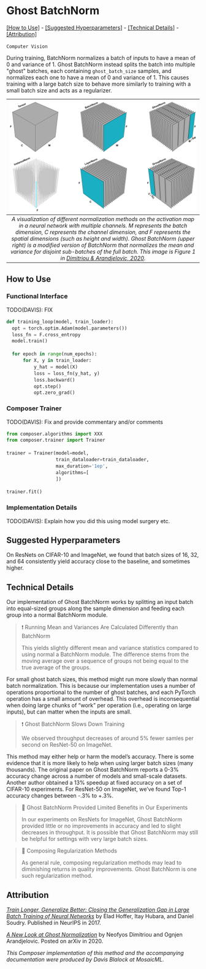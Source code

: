 # Ghost BatchNorm

[\[How to Use\]](#how-to-use) - [\[Suggested Hyperparameters\]](#suggested-hyperparameters) - [\[Technical Details\]](#technical-details) - [\[Attribution\]](#attribution)

`Computer Vision`

During training, BatchNorm normalizes a batch of inputs to have a mean of 0 and variance of 1.
Ghost BatchNorm instead splits the batch into multiple "ghost" batches, each containing `ghost_batch_size` samples, and normalizes each one to have a mean of 0 and variance of 1.
This causes training with a large batch size to behave more similarly to training with a small batch size and acts as a regularizer.

| ![Ghost BatchNorm](ghost-batch-normalization.png) |
|:--:
|*A visualization of different normalization methods on the activation map in a neural network with multiple channels. M represents the batch dimension, C represents the channel dimension, and F represents the spatial dimensions (such as height and width). Ghost BatchNorm (upper right) is a modified version of BatchNorm that normalizes the mean and variance for disjoint sub-batches of the full batch. This image is Figure 1 in [Dimitriou & Arandjelovic, 2020](https://arxiv.org/abs/2007.08554).*|

## How to Use

### Functional Interface

TODO(DAVIS): FIX

```python
def training_loop(model, train_loader):
  opt = torch.optim.Adam(model.parameters())
  loss_fn = F.cross_entropy
  model.train()
  
  for epoch in range(num_epochs):
      for X, y in train_loader:
          y_hat = model(X)
          loss = loss_fn(y_hat, y)
          loss.backward()
          opt.step()
          opt.zero_grad()
```

### Composer Trainer

TODO(DAVIS): Fix and provide commentary and/or comments

```python
from composer.algorithms import XXX
from composer.trainer import Trainer

trainer = Trainer(model=model,
                  train_dataloader=train_dataloader,
                  max_duration='1ep',
                  algorithms=[
                  ])

trainer.fit()
```

### Implementation Details

TODO(DAVIS): Explain how you did this using model surgery etc.

## Suggested Hyperparameters

On ResNets on CIFAR-10 and ImageNet, we found that batch sizes of 16, 32, and 64 consistently yield accuracy close to the baseline, and sometimes higher.

## Technical Details

Our implementation of Ghost BatchNorm works by splitting an input batch into equal-sized groups along the sample dimension and feeding each group into a normal BatchNorm module.

>❗ Running Mean and Variances Are Calculated Differently than BatchNorm
>
> This yields slightly different mean and variance statistics compared to using normal a BatchNorm module.
> The difference stems from the moving average over a sequence of groups not being equal to the true average of the groups.

For small ghost batch sizes, this method might run more slowly than normal batch normalization. This is because our implementation uses a number of operations proportional to the number of ghost batches, and each PyTorch operation has a small amount of overhead. This overhead is inconsequential when doing large chunks of “work” per operation (i.e., operating on large inputs), but can matter when the inputs are small.

>❗ Ghost BatchNorm Slows Down Training
>
> We observed throughput decreases of around 5% fewer samles per second on ResNet-50 on ImageNet.

This method may either help or harm the model’s accuracy. There is some evidence that it is more likely to help when using larger batch sizes (many thousands).
The original paper on Ghost BatchNorm reports a 0-3% accuracy change across a number of models and small-scale datasets.
Another author obtained a 13% speedup at fixed accuracy on a set of CIFAR-10 experiments.
For ResNet-50 on ImageNet, we’ve found Top-1 accuracy changes between -.3% to +.3%.

> 🚧 Ghost BatchNorm Provided Limited Benefits in Our Experiments
>
> In our experiments on ResNets for ImageNet, Ghost BatchNorm provided little or no improvements in accuracy and led to slight decreases in throughput.
> It is possible that Ghost BatchNorm may still be helpful for settings with very large batch sizes.

> 🚧 Composing Regularization Methods
>
> As general rule, composing regularization methods may lead to diminishing returns in quality improvements. Ghost BatchNorm is one such regularization method.


## Attribution

[*Train Longer, Generalize Better: Closing the Generalization Gap in Large Batch Training of Neural Networks*](https://arxiv.org/abs/1705.08741) by Elad Hoffer, Itay Hubara, and Daniel Soudry. Published in NeurIPS in 2017.

[*A New Look at Ghost Normalization*](https://arxiv.org/abs/2007.08554) by Neofyos Dimitriou and Ognjen Arandjelovic. Posted on arXiv in 2020.

*This Composer implementation of this method and the accompanying documentation were produced by Davis Blalock at MosaicML.*
